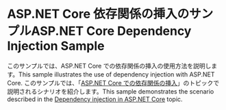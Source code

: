 # <a name="aspnet-core-dependency-injection-sample"></a><span data-ttu-id="406f6-101">ASP.NET Core 依存関係の挿入のサンプル</span><span class="sxs-lookup"><span data-stu-id="406f6-101">ASP.NET Core Dependency Injection Sample</span></span>

<span data-ttu-id="406f6-102">このサンプルでは、ASP.NET Core での依存関係の挿入の使用方法を説明します。</span><span class="sxs-lookup"><span data-stu-id="406f6-102">This sample illustrates the use of dependency injection with ASP.NET Core.</span></span> <span data-ttu-id="406f6-103">このサンプルでは、「[ASP.NET Core での依存関係の挿入](https://docs.microsoft.com/aspnet/core/fundamentals/dependency-injection)」のトピックで説明されるシナリオを紹介します。</span><span class="sxs-lookup"><span data-stu-id="406f6-103">This sample demonstrates the scenario described in the [Dependency injection in ASP.NET Core](https://docs.microsoft.com/aspnet/core/fundamentals/dependency-injection) topic.</span></span>
